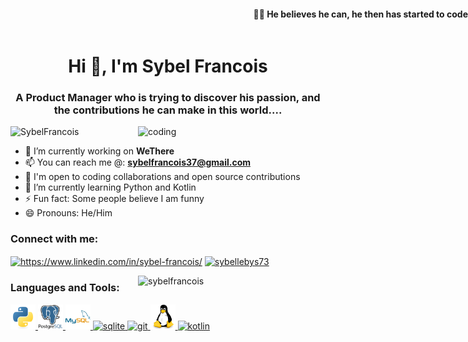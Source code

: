 <h1 align="center">Hi 👋, I'm Sybel Francois</h1>
<h3 align="center">A Product Manager who is trying to discover his passion, and the contributions he can make in this world....</h3>
<img align="right" alt="coding" width="300" src="https://user-images.githubusercontent.com/55389276/140866485-8fb1c876-9a8f-4d6a-98dc-08c4981eaf70.gif">


<p align="left"> <img src="https://komarev.com/ghpvc/?username=SybelFrancois&label=Profile%20views&color=0e75b6&style=flat" alt="SybelFrancois" /> </p>
                                                                                                            
- 🔭 I’m currently working on **WeThere**                                                     
- 📫 You can reach me @: **sybelfrancois37@gmail.com**
- 👯 I'm open to coding collaborations and open source contributions
- 🌱 I’m currently learning Python and Kotlin
- ⚡ Fun fact: Some people believe I am funny
- 😄 Pronouns: He/Him

<div style="position: absolute; top: 0; right: 0;">
  <p align="right"><strong>👨‍💻 He believes he can, he then has started to code</strong></p>
</div>



<h3 align="top-right">Connect with me:</h3>
<p align="top-right">
<a href="https://www.linkedin.com/in/sybel-francois/" target="_blank"><img align="center" src="https://raw.githubusercontent.com/rahuldkjain/github-profile-readme-generator/master/src/images/icons/Social/linked-in-alt.svg" alt="https://www.linkedin.com/in/sybel-francois/" height="30" width="40" /></a>
<a href="https://twitter.com/sybellebys73" target="_blank"><img align="center" src="https://raw.githubusercontent.com/rahuldkjain/github-profile-readme-generator/master/src/images/icons/Social/twitter.svg" alt="sybellebys73" height="30" width="40" /></a>
</p>

<p><img align="right" width="300" src="https://github-readme-stats.vercel.app/api/top-langs?username=sybelfrancois&show_icons=true&locale=en&layout=compact" alt="sybelfrancois" /></p>

<h3 align="left">Languages and Tools:</h3>
<p align="left">
  <a href="https://www.python.org" target="_blank" rel="noreferrer">
    <img src="https://raw.githubusercontent.com/devicons/devicon/master/icons/python/python-original.svg" alt="python" width="40" height="40"/>
  </a>
  <a href="https://www.postgresql.org" target="_blank" rel="noreferrer">
    <img src="https://raw.githubusercontent.com/devicons/devicon/master/icons/postgresql/postgresql-original-wordmark.svg" alt="postgresql" width="40" height="40"/>
  </a>
  <a href="https://www.mysql.com/" target="_blank" rel="noreferrer">
    <img src="https://raw.githubusercontent.com/devicons/devicon/master/icons/mysql/mysql-original-wordmark.svg" alt="mysql" width="40" height="40"/>
  </a>
  <a href="https://www.sqlite.org/" target="_blank" rel="noreferrer">
    <img src="https://www.vectorlogo.zone/logos/sqlite/sqlite-icon.svg" alt="sqlite" width="40" height="40"/>
  </a>
  <a href="https://git-scm.com/" target="_blank" rel="noreferrer">
    <img src="https://www.vectorlogo.zone/logos/git-scm/git-scm-icon.svg" alt="git" width="40" height="40"/>
  </a>
  <a href="https://www.linux.org/" target="_blank" rel="noreferrer">
    <img src="https://raw.githubusercontent.com/devicons/devicon/master/icons/linux/linux-original.svg" alt="linux" width="40" height="40"/>
  </a>
  <a href="https://kotlinlang.org" target="_blank" rel="noreferrer">
    <img src="https://www.vectorlogo.zone/logos/kotlinlang/kotlinlang-icon.svg" alt="kotlin" width="40" height="40"/>
  </a>
</p> 



